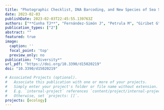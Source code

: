 ```yaml
---
title: "Photographic Checklist, DNA Barcoding, and New Species of Sea Slugs and Snails from the Faafu Atoll, Maldives (Gastropoda: Heterobranchia and Vetigastropoda)"
date: 2023-02-03
publishDate: 2023-02-03T22:45:55.139763Z
authors: ["**Cunha TJ**", "Fernández-Simón J", "Petrula M", "Giribet G", "Moles J"]
publication_types: ["2"]
abstract: ""
featured: true
image:
  caption: ''
  focal_point: 'top'
  preview_only: no
publication: "*Diversity*"
url_pdf: "https://doi.org/10.3390/d15020219"
doi: "10.3390/d15020219"

# Associated Projects (optional).
#   Associate this publication with one or more of your projects.
#   Simply enter your project's folder or file name without extension.
#   E.g. `internal-project` references `content/project/internal-project/index.md`.
#   Otherwise, set `projects: []`.
projects: [ecology]
---
```


